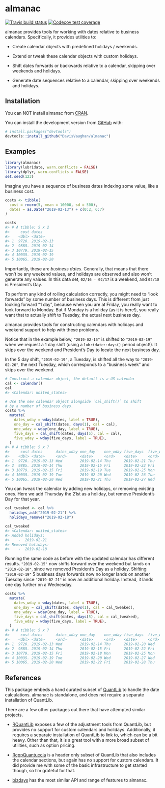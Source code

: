 
<!-- README.md is generated from README.Rmd. Please edit that file -->

# almanac

<!-- badges: start -->

[![Travis build
status](https://travis-ci.org/DavisVaughan/almanac.svg?branch=master)](https://travis-ci.org/DavisVaughan/almanac)
[![Codecov test
coverage](https://codecov.io/gh/DavisVaughan/almanac/branch/master/graph/badge.svg)](https://codecov.io/gh/DavisVaughan/almanac?branch=master)
<!-- badges: end -->

almanac provides tools for working with dates relative to business
calendars. Specifically, it provides utilities to:

  - Create calendar objects with predefined holidays / weekends.

  - Extend or tweak these calendar objects with custom holidays.

  - Shift dates forwards or backwards relative to a calendar, skipping
    over weekends and holidays.

  - Generate date sequences relative to a calendar, skipping over
    weekends and holidays.

## Installation

You can NOT install almanac from [CRAN](https://CRAN.R-project.org).

You can install the development version from
[GitHub](https://github.com/) with:

``` r
# install.packages("devtools")
devtools::install_github("DavisVaughan/almanac")
```

## Examples

``` r
library(almanac)
library(lubridate, warn.conflicts = FALSE)
library(dplyr, warn.conflicts = FALSE)
set.seed(123)
```

Imagine you have a sequence of business dates indexing some value, like
a business cost.

``` r
costs <- tibble(
  cost = rnorm(5, mean = 10000, sd = 500),
  dates = as.Date("2019-02-13") + c(0:2, 6:7)
)

costs
#> # A tibble: 5 x 2
#>     cost dates     
#>    <dbl> <date>    
#> 1  9720. 2019-02-13
#> 2  9885. 2019-02-14
#> 3 10779. 2019-02-15
#> 4 10035. 2019-02-19
#> 5 10065. 2019-02-20
```

Importantly, these are *business dates*. Generally, that means that
there won’t be any weekend values, and holidays are observed and also
won’t generate any values. In this data set, `02/16 - 02/17` is a
weekend, and `02/18` is President’s Day.

To perform any kind of rolling calculation correctly, you might need to
“look forwards” by some number of business days. This is different
from just looking forward “1 day”, because when you are at Friday, you
really want to look forward to Monday. But if Monday is a holiday (as it
is here\!), you really want that to actually shift to Tuesday, the
actual next business day.

almanac provides tools for constructing calendars with holidays and
weekend support to help with these problems.

Notice that in the example below, `"2019-02-15"` is shifted to
`"2019-02-19"` when we request a 1 day shift (using a
`lubridate::days()` period object\!). It skips over the weekend and
President’s Day to locate the next business day.

In the 5 day shift, `"2019-02-19"`, a Tuesday, is shifted all the way to
`"2019-02-26"`, the next Tuesday, which corresponds to a “business week”
and skips over the weekend.

``` r
# Construct a calendar object, the default is a US calendar
cal <- calendar()
cal
#> <Calendar: united_states>

# Use the new calendar object alongside `cal_shift()` to shift 
# by a number of business days.
costs %>%
  mutate(
    dates_wday = wday(dates, label = TRUE),
    one_day = cal_shift(dates, days(1), cal = cal),
    one_wday = wday(one_day, label = TRUE),
    five_days = cal_shift(dates, days(5), cal = cal),
    five_wday = wday(five_days, label = TRUE),
  )
#> # A tibble: 5 x 7
#>     cost dates      dates_wday one_day    one_wday five_days  five_wday
#>    <dbl> <date>     <ord>      <date>     <ord>    <date>     <ord>    
#> 1  9720. 2019-02-13 Wed        2019-02-14 Thu      2019-02-21 Thu      
#> 2  9885. 2019-02-14 Thu        2019-02-15 Fri      2019-02-22 Fri      
#> 3 10779. 2019-02-15 Fri        2019-02-19 Tue      2019-02-25 Mon      
#> 4 10035. 2019-02-19 Tue        2019-02-20 Wed      2019-02-26 Tue      
#> 5 10065. 2019-02-20 Wed        2019-02-21 Thu      2019-02-27 Wed
```

You can tweak the calendar by adding new holidays, or removing existing
ones. Here we add Thursday the 21st as a holiday, but remove President’s
Day for that year.

``` r
cal_tweaked <- cal %>%
  holidays_add("2019-02-21") %>%
  holidays_remove("2019-02-18")

cal_tweaked
#> <Calendar: united_states>
#> Added holidays: 
#>    -  2019-02-21
#> Removed holidays: 
#>    -  2019-02-18
```

Running the same code as before with the updated calendar has different
results. `"2019-02-15"` now shifts forward over the weekend but lands on
`"2019-02-18"`, since we removed President’s Day as a holiday. Shifting
`"2019-02-19"` 5 business days forwards now no longer lands on another
Tuesday since `"2019-02-21"` is now an additional holiday. Instead, it
lands one day further on a Wednesday.

``` r
costs %>%
  mutate(
    dates_wday = wday(dates, label = TRUE),
    one_day = cal_shift(dates, days(1), cal = cal_tweaked),
    one_wday = wday(one_day, label = TRUE),
    five_days = cal_shift(dates, days(5), cal = cal_tweaked),
    five_wday = wday(five_days, label = TRUE),
  )
#> # A tibble: 5 x 7
#>     cost dates      dates_wday one_day    one_wday five_days  five_wday
#>    <dbl> <date>     <ord>      <date>     <ord>    <date>     <ord>    
#> 1  9720. 2019-02-13 Wed        2019-02-14 Thu      2019-02-20 Wed      
#> 2  9885. 2019-02-14 Thu        2019-02-15 Fri      2019-02-22 Fri      
#> 3 10779. 2019-02-15 Fri        2019-02-18 Mon      2019-02-25 Mon      
#> 4 10035. 2019-02-19 Tue        2019-02-20 Wed      2019-02-27 Wed      
#> 5 10065. 2019-02-20 Wed        2019-02-22 Fri      2019-02-28 Thu
```

## References

This package embeds a hand curated subset of
[QuantLib](https://github.com/lballabio/QuantLib) to handle the date
calculations. almanac is standalone, and does not require a separate
installation of QuantLib.

There are a few other packages out there that have attempted similar
projects.

  - [RQuantLib](https://github.com/eddelbuettel/rquantlib) exposes a few
    of the adjustment tools from QuantLib, but provides no support for
    custom calendars and holidays. Additionally, it requires a separate
    installation of QuantLib to link to, which can be a bit heavy. Other
    than that, it is a great tool with a more broad subset of utilities,
    such as option pricing.

  - [RcppQuantuccia](https://github.com/eddelbuettel/rcppquantuccia) is
    a header only subset of QuantLib that also includes the calendar
    sections, but again has no support for custom calendars. It did
    provide me with some of the basic infrastructure to get started
    though, so I’m grateful for that.

  - [bizdays](https://github.com/wilsonfreitas/R-bizdays) has the most
    similar API and range of features to almanac.
